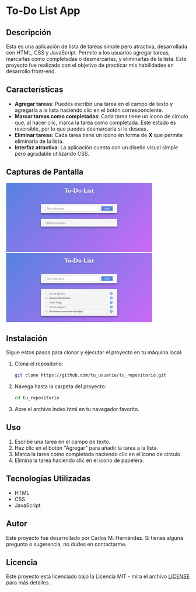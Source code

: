 # To-Do List App

## Descripción

Esta es una aplicación de lista de tareas simple pero atractiva, desarrollada con HTML, CSS y JavaScript. Permite a los usuarios agregar tareas, marcarlas como completadas o desmarcarlas, y eliminarlas de la lista. Este proyecto fue realizado con el objetivo de practicar mis habilidades en desarrollo front-end.

## Características

- **Agregar tareas**: Puedes escribir una tarea en el campo de texto y agregarla a la lista haciendo clic en el botón correspondiente.
- **Marcar tareas como completadas**: Cada tarea tiene un ícono de círculo que, al hacer clic, marca la tarea como completada. Este estado es reversible, por lo que puedes desmarcarla si lo deseas.
- **Eliminar tareas**: Cada tarea tiene un ícono en forma de **X** que permite eliminarla de la lista.
- **Interfaz atractiva**: La aplicación cuenta con un diseño visual simple pero agradable utilizando CSS.

## Capturas de Pantalla

<img src='./img/toDoList.png' alt='Captura de pantalla de la App To-Do List' width='400'>
<img src='./img/toDoList-2.png' alt='Captura de pantalla de la App To-Do List' width='400'>

## Instalación

Sigue estos pasos para clonar y ejecutar el proyecto en tu máquina local:

1. Clona el repositorio:
   ```bash
   git clone https://github.com/tu_usuario/tu_repositorio.git

2. Navega hasta la carpeta del proyecto:
    ```bash
    cd tu_repositorio

3. Abre el archivo index.html en tu navegador favorito.

## Uso 

1. Escribe una tarea en el campo de texto.
2. Haz clic en el botón "Agregar" para añadir la tarea a la lista.
3. Marca la tarea como completada haciendo clic en el ícono de círculo.
4. Elimina la tarea haciendo clic en el ícono de papelera.

## Tecnologías Utilizadas 

- HTML
- CSS
- JavaScript

## Autor 

Este proyecto fue desarrollado por Carlos M. Hernández. Si tienes alguna pregunta o sugerencia, no dudes en contactarme.

## Licencia

Este proyecto está licenciado bajo la Licencia MIT - mira el archivo [LICENSE](./LICENSE) para más detalles.
